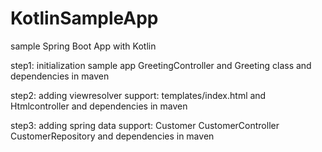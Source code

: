 # KotlinSampleApp
sample Spring Boot App with Kotlin

step1: initialization sample app GreetingController and Greeting class and dependencies in maven

step2: adding viewresolver support: templates/index.html and Htmlcontroller and dependencies in maven

step3: adding spring data support: Customer CustomerController CustomerRepository and dependencies in maven
